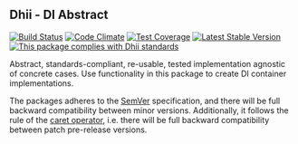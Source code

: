 ## Dhii - DI Abstract
[![Build Status](https://travis-ci.org/Dhii/di-abstract.svg?branch=master)](https://travis-ci.org/Dhii/di-abstract)
[![Code Climate](https://codeclimate.com/github/Dhii/di-abstract/badges/gpa.svg)](https://codeclimate.com/github/Dhii/di-abstract)
[![Test Coverage](https://codeclimate.com/github/Dhii/di-abstract/badges/coverage.svg)](https://codeclimate.com/github/Dhii/di-abstract/coverage)
[![Latest Stable Version](https://poser.pugx.org/dhii/di-abstract/version)](https://packagist.org/packages/dhii/di-abstract)
[![This package complies with Dhii standards](https://img.shields.io/badge/Dhii-Compliant-green.svg?style=flat-square)][Dhii]

Abstract, standards-compliant, re-usable, tested implementation agnostic of concrete cases.
Use functionality in this package to create DI container implementations.

The packages adheres to the [SemVer][] specification, and there will be full backward compatibility between minor versions.
Additionally, it follows the rule of the [caret operator][], i.e. there will be full backward compatibility between patch pre-release versions.


[Dhii]:                                     https://github.com/Dhii/dhii
[SemVer]:                                   http://semver.org/
[caret operator]:                           https://getcomposer.org/doc/articles/versions.md#caret
